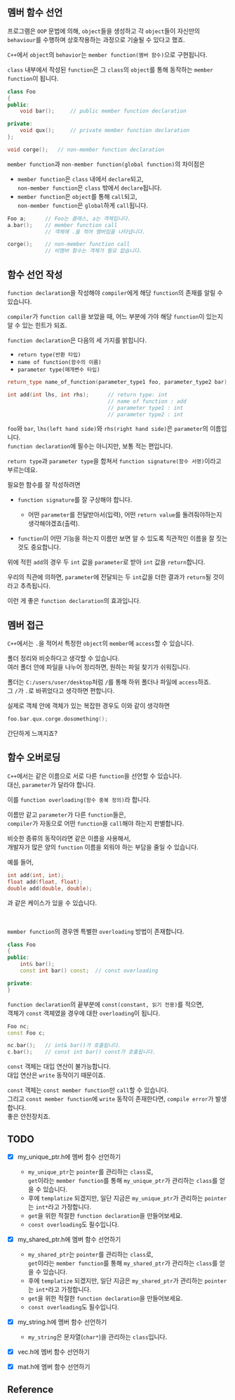 ## 멤버 함수 선언

프로그램은 `OOP` 문법에 의해, `object`들을 생성하고 각 `object`들이 자신만의 `behaviour`를 수행하며 상호작용하는 과정으로 기술될 수 있다고 했죠.   

`C++`에서 `object`의 `behavior`는 `member function(멤버 함수)`으로 구현됩니다.

`class` 내부에서 작성된 `function`은 그 `class`의 `object`를 통해 동작하는 `member function`이 됩니다.

```cpp
class Foo
{
public:
    void bar();     // public member function declaration

private:
    void qux();     // private member function declaration
};

void corge();   // non-member function declaration
```

`member function`과 `non-member function(global function)`의 차이점은    
- `member function`은 `class` 내에서 `declare`되고,   
  `non-member function`은 `class` 밖에서 `declare`됩니다.
- `member function`은 `object`를 통해 `call`되고,   
  `non-member function`은 `global`하게 `call`됩니다.

```cpp
Foo a;      // Foo는 클래스, a는 객체입니다.
a.bar();    // member function call
            // 객체에 .을 적어 멤버임을 나타냅니다.

corge();    // non-member function call
            // 비멤버 함수는 객체가 필요 없습니다.
```

## 함수 선언 작성

`function declaration`을 작성해야 `compiler`에게 해당 `function`의 존재를 알릴 수 있습니다.

`compiler`가 `function call`을 보았을 때, 어느 부분에 가야 해당 `function`이 있는지 알 수 있는 힌트가 되죠.

`function declaration`은 다음의 세 가지를 밝힙니다.

- `return type(반환 타입)`
- `name of function(함수의 이름)`
- `parameter type(매개변수 타입)`

```cpp
return_type name_of_function(parameter_type1 foo, parameter_type2 bar);     // 이와 같은 형태로 작성됩니다.

int add(int lhs, int rhs);      // return type: int
                                // name of function : add
                                // parameter type1 : int
                                // parameter type2 : int
```

`foo`와 `bar`, `lhs(left hand side)`와 `rhs(right hand side)`은 `parameter`의 이름입니다.   
`function declaration`에 필수는 아니지만, 보통 적는 편입니다.   

`return type`과 `parameter type`을 합쳐서 `function signature(함수 서명)`이라고 부르는데요.

필요한 함수를 잘 작성하려면

- `function signature`를 잘 구상해야 합니다.

  - 어떤 `parameter`를 전달받아서(입력), 어떤 `return value`를 돌려줘야하는지 생각해야겠죠(출력).

- `function`이 어떤 기능을 하는지 이름만 보면 알 수 있도록 직관적인 이름을 잘 짓는 것도 중요합니다.

위에 적힌 `add`의 경우 두 `int` 값을 `parameter`로 받아 `int` 값을 `return`합니다.

우리의 직관에 의하면, `parameter`에 전달되는 두 `int`값을 더한 결과가 `return`될 것이라고 추측됩니다.

이런 게 좋은 `function declaration`의 효과입니다.

## 멤버 접근

`C++`에서는 `.`을 적어서 특정한 `object`의 `member`에 `access`할 수 있습니다.   

폴더 정리와 비슷하다고 생각할 수 있습니다.   
여러 폴더 안에 파일을 나누어 정리하면, 원하는 파일 찾기가 쉬워집니다.   

폴더는 `C:/users/user/desktop`처럼 `/`를 통해 하위 폴더나 파일에 `access`하죠.   
그 `/`가 `.`로 바뀌었다고 생각하면 편합니다.

실제로 객체 안에 객체가 있는 복잡한 경우도 이와 같이 생각하면
```cpp
foo.bar.qux.corge.dosomething();
```
간단하게 느껴지죠?

## 함수 오버로딩

`C++`에서는 같은 이름으로 서로 다른 `function`을 선언할 수 있습니다.   
대신, `parameter`가 달라야 합니다.

이를 `function overloading(함수 중복 정의)`라 합니다.

이름만 같고 `parameter`가 다른 `function`들은,   
`compiler`가 자동으로 어떤 `function`을 `call`해야 하는지 판별합니다.

비슷한 종류의 동작이라면 같은 이름을 사용해서,  
개발자가 많은 양의 `function` 이름을 외워야 하는 부담을 줄일 수 있습니다.

예를 들어,
```cpp
int add(int, int);
float add(float, float);
double add(double, double);
```
과 같은 케이스가 있을 수 있습니다.

<br>

`member function`의 경우엔 특별한 `overloading` 방법이 존재합니다.

```cpp
class Foo
{
public:
    int& bar();
    const int bar() const;  // const overloading

private:
}
```

`function declaration`의 끝부분에 `const(constant, 읽기 전용)`를 적으면,   
객체가 `const` 객체였을 경우에 대한 `overloading`이 됩니다.

```cpp
Foo nc;
const Foo c;

nc.bar();   // int& bar()가 호출됩니다.
c.bar();    // const int bar() const가 호출됩니다.
```

`const` 객체는 대입 연산이 불가능합니다.   
대입 연산은 `write` 동작이기 때문이죠.

`const` 객체는 `const member function`만 `call`할 수 있습니다.   
그리고 `const member function`에 `write` 동작이 존재한다면, `compile error`가 발생합니다.   
좋은 안전장치죠.

## TODO

- [X] my_unique_ptr.h에 멤버 함수 선언하기

  - `my_unique_ptr`는 `pointer`를 관리하는 `class`로,   
  `get`이라는 `member function`를 통해 `my_unique_ptr`가 관리하는 `class`를 얻을 수 있습니다.
  - 후에 `templatize` 되겠지만, 일단 지금은 `my_unique_ptr`가 관리하는 `pointer`는 `int*`라고 가정합니다.
  - `get`을 위한 적절한 `function declaration`을 만들어보세요.
  - `const overloading`도 필수입니다.

- [X] my_shared_ptr.h에 멤버 함수 선언하기

  - `my_shared_ptr`는 `pointer`를 관리하는 `class`로,   
  `get`이라는 `member function`를 통해 `my_shared_ptr`가 관리하는 `class`를 얻을 수 있습니다.
  - 후에 `templatize` 되겠지만, 일단 지금은 `my_shared_ptr`가 관리하는 `pointer`는 `int*`라고 가정합니다.
  - `get`을 위한 적절한 `function declaration`을 만들어보세요.
  - `const overloading`도 필수입니다.

- [X] my_string.h에 멤버 함수 선언하기

  - `my_string`은 문자열(`char*`)을 관리하는 `class`입니다.

- [X] vec.h에 멤버 함수 선언하기
- [X] mat.h에 멤버 함수 선언하기

## Reference